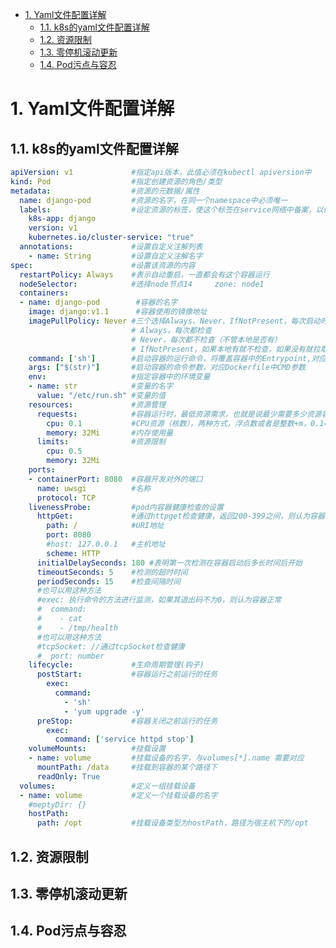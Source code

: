 <!-- TOC -->

- [1. Yaml文件配置详解](#1-yaml文件配置详解)
    - [1.1. k8s的yaml文件配置详解](#11-k8s的yaml文件配置详解)
    - [1.2. 资源限制](#12-资源限制)
    - [1.3. 零停机滚动更新](#13-零停机滚动更新)
    - [1.4. Pod污点与容忍](#14-pod污点与容忍)

<!-- /TOC -->

# 1. Yaml文件配置详解
<!-- 
k8s的yaml文件配置详解
https://www.cnblogs.com/arrow-kejin/p/10058758.html
k8s资源限制
https://blog.51cto.com/14154700/2453845
使用Kubernetes进行零停机滚动更新
https://www.jianshu.com/p/c63c9efaeac3
kubernetes里的各种port解惑
https://www.cnblogs.com/tylerzhou/p/11023157.html
K8S配置中的port、targetPort、nodePort和containerPort区别
https://blog.51cto.com/wutengfei/2482187
-->

## 1.1. k8s的yaml文件配置详解  

<!-- 

k8s配置文件模板
https://www.cnblogs.com/g2thend/p/11837649.html
-->

```yaml
apiVersion: v1             #指定api版本，此值必须在kubectl apiversion中  
kind: Pod                  #指定创建资源的角色/类型  
metadata:                  #资源的元数据/属性  
  name: django-pod         #资源的名字，在同一个namespace中必须唯一  
  labels:                  #设定资源的标签，使这个标签在service网络中备案，以便被获知
    k8s-app: django
    version: v1  
    kubernetes.io/cluster-service: "true"  
  annotations:             #设置自定义注解列表  
    - name: String         #设置自定义注解名字  
spec:                      #设置该资源的内容  
  restartPolicy: Always    #表示自动重启，一直都会有这个容器运行
  nodeSelector:            #选择node节点14     zone: node1  
  containers:  
  - name: django-pod        #容器的名字  
    image: django:v1.1      #容器使用的镜像地址  
    imagePullPolicy: Never #三个选择Always、Never、IfNotPresent，每次启动时检查和更新（从registery）images的策略，
                           # Always，每次都检查
                           # Never，每次都不检查（不管本地是否有）
                           # IfNotPresent，如果本地有就不检查，如果没有就拉取
    command: ['sh']        #启动容器的运行命令，将覆盖容器中的Entrypoint,对应Dockefile中的ENTRYPOINT  
    args: ["$(str)"]       #启动容器的命令参数，对应Dockerfile中CMD参数  
    env:                   #指定容器中的环境变量  
    - name: str            #变量的名字  
      value: "/etc/run.sh" #变量的值  
    resources:             #资源管理
      requests:            #容器运行时，最低资源需求，也就是说最少需要多少资源容器才能正常运行  
        cpu: 0.1           #CPU资源（核数），两种方式，浮点数或者是整数+m，0.1=100m，最少值为0.001核（1m）
        memory: 32Mi       #内存使用量  
      limits:              #资源限制  
        cpu: 0.5  
        memory: 32Mi  
    ports:  
    - containerPort: 8080  #容器开发对外的端口
      name: uwsgi          #名称
      protocol: TCP  
    livenessProbe:         #pod内容器健康检查的设置
      httpGet:             #通过httpget检查健康，返回200-399之间，则认为容器正常  
        path: /            #URI地址  
        port: 8080  
        #host: 127.0.0.1   #主机地址  
        scheme: HTTP  
      initialDelaySeconds: 180 #表明第一次检测在容器启动后多长时间后开始  
      timeoutSeconds: 5    #检测的超时时间  
      periodSeconds: 15    #检查间隔时间  
      #也可以用这种方法  
      #exec: 执行命令的方法进行监测，如果其退出码不为0，则认为容器正常  
      #  command:  
      #    - cat  
      #    - /tmp/health  
      #也可以用这种方法  
      #tcpSocket: //通过tcpSocket检查健康   
      #  port: number   
    lifecycle:             #生命周期管理(钩子)  
      postStart:           #容器运行之前运行的任务  
        exec:  
          command:  
            - 'sh'  
            - 'yum upgrade -y'  
      preStop:             #容器关闭之前运行的任务  
        exec:  
          command: ['service httpd stop']  
    volumeMounts:          #挂载设置
    - name: volume         #挂载设备的名字，与volumes[*].name 需要对应    
      mountPath: /data     #挂载到容器的某个路径下  
      readOnly: True  
  volumes:                 #定义一组挂载设备  
  - name: volume           #定义一个挂载设备的名字  
    #meptyDir: {}  
    hostPath:  
      path: /opt           #挂载设备类型为hostPath，路径为宿主机下的/opt
```

<!-- 
apiVersion: v1 # 【必须】版本号
kind: Pod # 【必选】Pod
metadata: # 【必选-Object】元数据
  name: String # 【必选】 Pod的名称
  namespace: String # 【必选】 Pod所属的命名空间
  labels: # 【List】 自定义标签列表
    - name: String
  annotations: # 【List】 自定义注解列表
    - name: String
spec: # 【必选-Object】 Pod中容器的详细定义
  containers: # 【必选-List】 Pod中容器的详细定义
    - name: String # 【必选】 容器的名称
      image: String # 【必选】 容器的镜像名称
      imagePullPolicy: [Always | Never | IfNotPresent] # 【String】 每次都尝试重新拉取镜像 | 仅使用本地镜像 | 如果本地有镜像则使用，没有则拉取
      command: [String] # 【List】 容器的启动命令列表，如果不指定，则使用镜像打包时使用的启动命令
      args: [String] # 【List】 容器的启动命令参数列表
      workingDir: String # 容器的工作目录
      volumeMounts: # 【List】 挂载到容器内部的存储卷配置
        - name: String # 引用Pod定义的共享存储卷的名称，需使用volumes[]部分定义的共享存储卷名称
          mountPath: Sting # 存储卷在容器内mount的绝对路径，应少于512个字符
          readOnly: Boolean # 是否为只读模式，默认为读写模式
      ports: # 【List】 容器需要暴露的端口号列表
        - name: String  # 端口的名称
          containerPort: Int # 容器需要监听的端口号
          hostPort: Int # 容器所在主机需要监听的端口号，默认与containerPort相同。设置hostPort时，同一台宿主机将无法启动该容器的第二份副本
          protocol: String # 端口协议，支持TCP和UDP，默认值为TCP
      env: # 【List】 容器运行前需设置的环境变量列表
        - name: String # 环境变量的名称
          value: String # 环境变量的值
      resources: # 【Object】 资源限制和资源请求的设置
        limits: # 【Object】 资源限制的设置
          cpu: String # CPU限制，单位为core数，将用于docker run --cpu-shares参数
          memory: String # 内存限制，单位可以为MB，GB等，将用于docker run --memory参数
        requests: # 【Object】 资源限制的设置
          cpu: String # cpu请求，单位为core数，容器启动的初始可用数量
          memory: String # 内存请求，单位可以为MB，GB等，容器启动的初始可用数量
      livenessProbe: # 【Object】 对Pod内各容器健康检查的设置，当探测无响应几次之后，系统将自动重启该容器。可以设置的方法包括：exec、httpGet和tcpSocket。对一个容器只需要设置一种健康检查的方法
        exec: # 【Object】 对Pod内各容器健康检查的设置，exec方式
          command: [String] # exec方式需要指定的命令或者脚本
        httpGet: # 【Object】 对Pod内各容器健康检查的设置，HTTGet方式。需要指定path、port
          path: String
          port: Number
          host: String
          scheme: String
          httpHeaders:
            - name: String
              value: String
        tcpSocket: # 【Object】 对Pod内各容器健康检查的设置，tcpSocket方式
          port: Number
        initialDelaySeconds: Number # 容器启动完成后首次探测的时间，单位为s
        timeoutSeconds: Number  # 对容器健康检查的探测等待响应的超时时间设置，单位为s，默认值为1s。若超过该超时时间设置，则将认为该容器不健康，会重启该容器。
        periodSeconds: Number # 对容器健康检查的定期探测时间设置，单位为s，默认10s探测一次
        successThreshold: 0
        failureThreshold: 0
      securityContext:
        privileged: Boolean
  restartPolicy: [Always | Never | OnFailure] # Pod的重启策略 一旦终止运行，都将重启 | 终止后kubelet将报告给master，不会重启 | 只有Pod以非零退出码终止时，kubelet才会重启该容器。如果容器正常终止（退出码为0），则不会重启。
  nodeSelector: object # 设置Node的Label，以key:value格式指定，Pod将被调度到具有这些Label的Node上
  imagePullSecrets: # 【Object】 pull镜像时使用的Secret名称，以name:secretkey格式指定
    - name: String
  hostNetwork: Boolean # 是否使用主机网络模式，默认值为false。设置为true表示容器使用宿主机网络，不再使用docker网桥，该Pod将无法在同一台宿主机上启动第二个副本
  volumes: # 【List】 在该Pod上定义的共享存储卷列表
    - name: String # 共享存储卷的名称，volume的类型有很多emptyDir，hostPath，secret，nfs，glusterfs，cephfs，configMap
      emptyDir: {} # 【Object】 类型为emptyDir的存储卷，表示与Pod同生命周期的一个临时目录，其值为一个空对象：emptyDir: {}
      hostPath: # 【Object】 类型为hostPath的存储卷，表示挂载Pod所在宿主机的目录
        path: String # Pod所在主机的目录，将被用于容器中mount的目录
      secret: # 【Object】类型为secret的存储卷，表示挂载集群预定义的secret对象到容器内部
        secretName: String
        items:
          - key: String
            path: String
      configMap: # 【Object】 类型为configMap的存储卷，表示挂载集群预定义的configMap对象到容器内部
        name: String
        items:
          - key: String
            path: String
-->

## 1.2. 资源限制  


## 1.3. 零停机滚动更新  

## 1.4. Pod污点与容忍  


